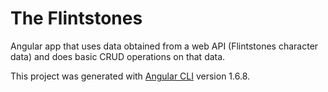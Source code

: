# The Flintstones
Angular app that uses data obtained from a web API (Flintstones character data) and does basic CRUD operations on that data.

This project was generated with [Angular CLI](https://github.com/angular/angular-cli) version 1.6.8.
